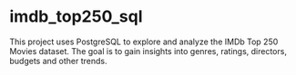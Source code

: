 # imdb_top250_sql
This project uses PostgreSQL to explore and analyze the IMDb Top 250 Movies dataset. The goal is to gain insights into genres, ratings, directors, budgets and other trends.
